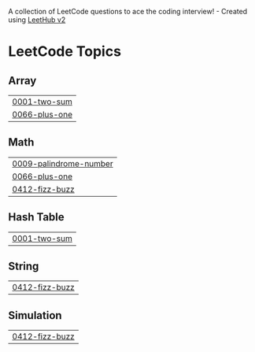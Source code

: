 A collection of LeetCode questions to ace the coding interview! - Created using [LeetHub v2](https://github.com/arunbhardwaj/LeetHub-2.0)
<!---LeetCode Topics Start-->
# LeetCode Topics
## Array
|  |
| ------- |
| [0001-two-sum](https://github.com/marina-habib/LeetHub_Problem/tree/master/0001-two-sum) |
| [0066-plus-one](https://github.com/marina-habib/LeetHub_Problem/tree/master/0066-plus-one) |
## Math
|  |
| ------- |
| [0009-palindrome-number](https://github.com/marina-habib/LeetHub_Problem/tree/master/0009-palindrome-number) |
| [0066-plus-one](https://github.com/marina-habib/LeetHub_Problem/tree/master/0066-plus-one) |
| [0412-fizz-buzz](https://github.com/marina-habib/LeetHub_Problem/tree/master/0412-fizz-buzz) |
## Hash Table
|  |
| ------- |
| [0001-two-sum](https://github.com/marina-habib/LeetHub_Problem/tree/master/0001-two-sum) |
## String
|  |
| ------- |
| [0412-fizz-buzz](https://github.com/marina-habib/LeetHub_Problem/tree/master/0412-fizz-buzz) |
## Simulation
|  |
| ------- |
| [0412-fizz-buzz](https://github.com/marina-habib/LeetHub_Problem/tree/master/0412-fizz-buzz) |
<!---LeetCode Topics End-->